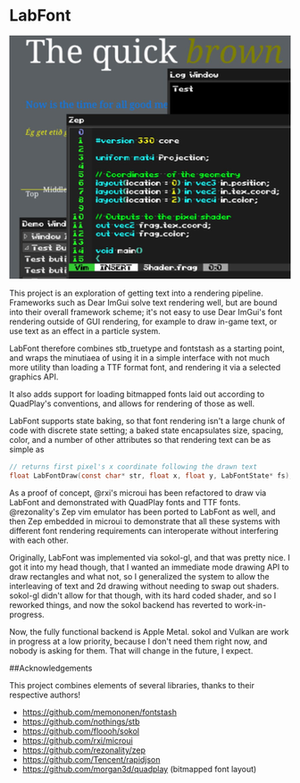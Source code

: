 
# LabFont

![LabFont](LabFont.jpg)

This project is an exploration of getting text into a rendering pipeline.
Frameworks such as Dear ImGui solve text
rendering well, but are bound into their overall framework scheme; it's
not easy to use Dear ImGui's font rendering outside of GUI rendering, for
example to draw in-game text, or use text as an effect in a particle system.

LabFont therefore combines stb_truetype and fontstash as a starting point, and
wraps the minutiaea of using it in a simple interface with not much more
utility than loading a TTF format font, and rendering it via a selected
graphics API.

It also adds support for loading bitmapped fonts laid out according to 
QuadPlay's conventions, and allows for rendering of those as well.

LabFont supports state baking, so that font rendering isn't a large chunk
of code with discrete state setting; a baked state encapsulates size, spacing,
color, and a number of other attributes so that rendering text can be as simple
as

```c
// returns first pixel's x coordinate following the drawn text
float LabFontDraw(const char* str, float x, float y, LabFontState* fs);
```

As a proof of concept, @rxi's microui
has been refactored to draw via LabFont and demonstrated with QuadPlay
fonts and TTF fonts. @rezonality's Zep vim emulator has been ported to
LabFont as well, and then Zep embedded in microui to demonstrate
that all these systems with different font rendering requirements can
interoperate without interfering with each other.

Originally, LabFont was implemented via sokol-gl, and that was pretty nice.
I got it into my head though, that I wanted an immediate mode drawing API to
draw rectangles and what not, so I generalized the system to allow the 
interleaving of text and 2d drawing without needing to swap out shaders.
sokol-gl didn't allow for that though, with its hard coded shader, and so I
reworked things, and now the sokol backend has reverted to work-in-progress.

Now, the fully functional backend is Apple Metal. sokol and Vulkan are work in
progress at a low priority, because I don't need them right now, and nobody is
asking for them. That will change in the future, I expect.


##Acknowledgements

This project combines elements of several libraries, 
thanks to their respective authors!

- https://github.com/memononen/fontstash
- https://github.com/nothings/stb
- https://github.com/floooh/sokol
- https://github.com/rxi/microui
- https://github.com/rezonality/zep
- https://github.com/Tencent/rapidjson
- https://github.com/morgan3d/quadplay (bitmapped font layout) 

